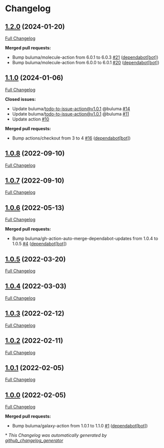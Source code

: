 # Changelog

## [1.2.0](https://github.com/buluma/ansible-role-locale/tree/1.2.0) (2024-01-20)

[Full Changelog](https://github.com/buluma/ansible-role-locale/compare/1.1.0...1.2.0)

**Merged pull requests:**

- Bump buluma/molecule-action from 6.0.1 to 6.0.3 [\#21](https://github.com/buluma/ansible-role-locale/pull/21) ([dependabot[bot]](https://github.com/apps/dependabot))
- Bump buluma/molecule-action from 6.0.0 to 6.0.1 [\#20](https://github.com/buluma/ansible-role-locale/pull/20) ([dependabot[bot]](https://github.com/apps/dependabot))

## [1.1.0](https://github.com/buluma/ansible-role-locale/tree/1.1.0) (2024-01-06)

[Full Changelog](https://github.com/buluma/ansible-role-locale/compare/1.0.8...1.1.0)

**Closed issues:**

- Update buluma/todo-to-issue-action@v1.0.1 @buluma [\#14](https://github.com/buluma/ansible-role-locale/issues/14)
- Update buluma/todo-to-issue-action@v1.0.1 @buluma [\#11](https://github.com/buluma/ansible-role-locale/issues/11)
- Update action [\#10](https://github.com/buluma/ansible-role-locale/issues/10)

**Merged pull requests:**

- Bump actions/checkout from 3 to 4 [\#16](https://github.com/buluma/ansible-role-locale/pull/16) ([dependabot[bot]](https://github.com/apps/dependabot))

## [1.0.8](https://github.com/buluma/ansible-role-locale/tree/1.0.8) (2022-09-10)

[Full Changelog](https://github.com/buluma/ansible-role-locale/compare/1.0.7...1.0.8)

## [1.0.7](https://github.com/buluma/ansible-role-locale/tree/1.0.7) (2022-09-10)

[Full Changelog](https://github.com/buluma/ansible-role-locale/compare/1.0.6...1.0.7)

## [1.0.6](https://github.com/buluma/ansible-role-locale/tree/1.0.6) (2022-05-13)

[Full Changelog](https://github.com/buluma/ansible-role-locale/compare/1.0.5...1.0.6)

**Merged pull requests:**

- Bump buluma/gh-action-auto-merge-dependabot-updates from 1.0.4 to 1.0.5 [\#4](https://github.com/buluma/ansible-role-locale/pull/4) ([dependabot[bot]](https://github.com/apps/dependabot))

## [1.0.5](https://github.com/buluma/ansible-role-locale/tree/1.0.5) (2022-03-20)

[Full Changelog](https://github.com/buluma/ansible-role-locale/compare/1.0.4...1.0.5)

## [1.0.4](https://github.com/buluma/ansible-role-locale/tree/1.0.4) (2022-03-03)

[Full Changelog](https://github.com/buluma/ansible-role-locale/compare/1.0.3...1.0.4)

## [1.0.3](https://github.com/buluma/ansible-role-locale/tree/1.0.3) (2022-02-12)

[Full Changelog](https://github.com/buluma/ansible-role-locale/compare/1.0.2...1.0.3)

## [1.0.2](https://github.com/buluma/ansible-role-locale/tree/1.0.2) (2022-02-11)

[Full Changelog](https://github.com/buluma/ansible-role-locale/compare/1.0.1...1.0.2)

## [1.0.1](https://github.com/buluma/ansible-role-locale/tree/1.0.1) (2022-02-05)

[Full Changelog](https://github.com/buluma/ansible-role-locale/compare/1.0.0...1.0.1)

## [1.0.0](https://github.com/buluma/ansible-role-locale/tree/1.0.0) (2022-02-05)

[Full Changelog](https://github.com/buluma/ansible-role-locale/compare/49b8b3a13562c88d46cd9a7a7935104055e0324b...1.0.0)

**Merged pull requests:**

- Bump buluma/galaxy-action from 1.0.1 to 1.1.0 [\#1](https://github.com/buluma/ansible-role-locale/pull/1) ([dependabot[bot]](https://github.com/apps/dependabot))



\* *This Changelog was automatically generated by [github_changelog_generator](https://github.com/github-changelog-generator/github-changelog-generator)*

